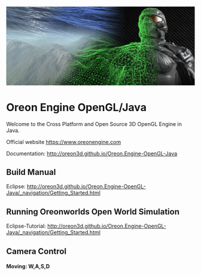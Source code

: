 ![Banner](docs/_images/Banner.png)
# Oreon Engine OpenGL/Java
Welcome to the Cross Platform and Open Source 3D OpenGL Engine in Java.

Official website https://www.oreonengine.com

Documentation: http://oreon3d.github.io/Oreon.Engine-OpenGL-Java

## Build Manual
Eclipse: http://oreon3d.github.io/Oreon.Engine-OpenGL-Java/_navigation/Getting_Started.html

## Running Oreonworlds Open World Simulation
Eclipse-Tutorial: http://oreon3d.github.io/Oreon.Engine-OpenGL-Java/_navigation/Getting_Started.html

## Camera Control
#### Moving: W,A,S,D

